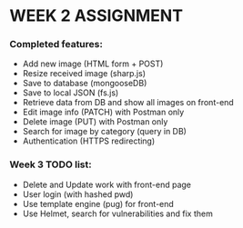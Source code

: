 # WEEK 2 ASSIGNMENT

### Completed features:
- Add new image (HTML form + POST)
- Resize received image (sharp.js) 
- Save to database (mongooseDB)
- Save to local JSON (fs.js)
- Retrieve data from DB and show all images on front-end
- Edit image info (PATCH) with Postman only
- Delete image (PUT) with Postman only
- Search for image by category (query in DB)
- Authentication (HTTPS redirecting)

### Week 3 TODO list:
- Delete and Update work with front-end page
- User login (with hashed pwd)
- Use template engine (pug) for front-end
- Use Helmet, search for vulnerabilities and fix them
